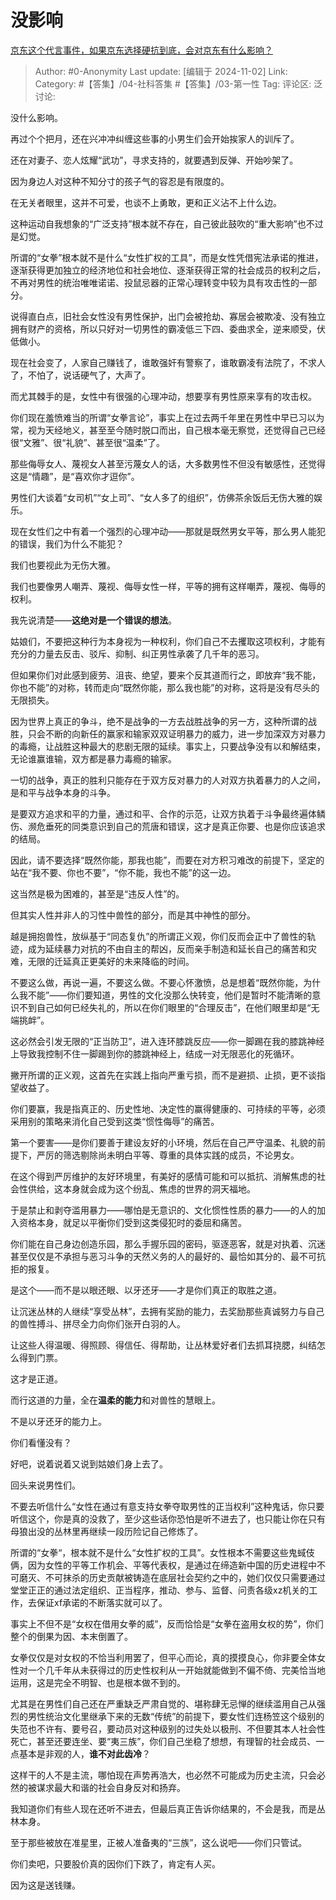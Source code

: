 # 没影响
[京东这个代言事件，如果京东选择硬抗到底，会对京东有什么影响？](https://www.zhihu.com/question/1566098757/answer/20759160870)

> Author: #0-Anonymity
> Last update: [编辑于 2024-11-02]
> Link:
> Category: #【答集】/04-社科答集 #【答集】/03-第一性 
> Tag: 
> 评论区:
> 泛讨论:

没什么影响。

再过个个把月，还在兴冲冲纠缠这些事的小男生们会开始挨家人的训斥了。

还在对妻子、恋人炫耀“武功”，寻求支持的，就要遇到反弹、开始吵架了。

因为身边人对这种不知分寸的孩子气的容忍是有限度的。

在无关者眼里，这并不可爱，也谈不上勇敢，更和正义沾不上什么边。

这种运动自我想象的“广泛支持”根本就不存在，自己彼此鼓吹的“重大影响”也不过是幻觉。

所谓的“女拳”根本就不是什么“女性扩权的工具”，而是女性凭借宪法承诺的推进，逐渐获得更加独立的经济地位和社会地位、逐渐获得正常的社会成员的权利之后，不再对男性的统治唯唯诺诺、投鼠忌器的正常心理转变中较为具有攻击性的一部分。

说得直白点，旧社会女性没有男性保护，出门会被抢劫、寡居会被欺凌、没有独立拥有财产的资格，所以只好对一切男性的霸凌低三下四、委曲求全，逆来顺受，伏低做小。

现在社会变了，人家自己赚钱了，谁敢强奸有警察了，谁敢霸凌有法院了，不求人了，不怕了，说话硬气了，大声了。

而尤其棘手的是，女性中有很强的心理冲动，想要享有男性原来享有的攻击权。

你们现在羞愤难当的所谓“女拳言论”，事实上在过去两千年里在男性中早已习以为常，视为天经地义，甚至至今随时脱口而出，自己根本毫无察觉，还觉得自己已经很“文雅”、很“礼貌”、甚至很“温柔”了。

那些侮辱女人、蔑视女人甚至污蔑女人的话，大多数男性不但没有敏感性，还觉得这是“情趣”，是“喜欢你才逗你”。

男性们大谈着“女司机”“女上司”、“女人多了的组织”，仿佛茶余饭后无伤大雅的娱乐。

现在女性们之中有着一个强烈的心理冲动——那就是既然男女平等，那么男人能犯的错误，我们为什么不能犯？

我们也要视此为无伤大雅。

我们也要像男人嘲弄、蔑视、侮辱女性一样，平等的拥有这样嘲弄，蔑视、侮辱的权利。

我先说清楚——**这绝对是一个错误的想法**。

姑娘们，不要把这种行为本身视为一种权利，你们自己不去攫取这项权利，才能有充分的力量去反击、驳斥、抑制、纠正男性承袭了几千年的恶习。

但如果你们对此感到疲劳、沮丧、绝望，要来个反其道而行之，即放弃“我不能，你也不能”的对称，转而走向“既然你能，那么我也能”的对称，这将是没有尽头的无限损失。

因为世界上真正的争斗，绝不是战争的一方去战胜战争的另一方，这种所谓的战胜，只会不断的向新任的赢家和输家双双证明暴力的威力，进一步加深双方对暴力的毒瘾，让战胜这种最大的悲剧无限的延续。事实上，只要战争没有以和解结束，无论谁赢谁输，双方都是暴力毒瘾的输家。

一切的战争，真正的胜利只能存在于双方反对暴力的人对双方执着暴力的人之间，是和平与战争本身的斗争。

是要双方追求和平的力量，通过和平、合作的示范，让双方执着于斗争最终遍体鳞伤、濒危垂死的同类意识到自己的荒唐和错误，这才是真正你要、也是你应该追求的结局。

因此，请不要选择“既然你能，那我也能”，而要在对方积习难改的前提下，坚定的站在“我不要、你也不要”，“你不能，我也不能”的这一边。

这当然是极为困难的，甚至是“违反人性”的。

但其实人性并非人的习性中兽性的部分，而是其中神性的部分。

越是拥抱兽性，放纵基于“同态复仇”的所谓正义观，你们反而会正中了兽性的轨迹，成为延续暴力对抗的不由自主的帮凶，反而亲手制造和延长自己的痛苦和灾难，无限的迁延真正更美好的未来降临的时间。

不要这么做，再说一遍，不要这么做。不要心怀激愤，总是想着“既然你能，为什么我不能”——你们要知道，男性的文化没那么快转变，他们是暂时不能清晰的意识不到自己如何已经失礼的，所以在你们眼里的“合理反击”，在他们眼里却是“无端挑衅”。

这必然会引发无限的“正当防卫”，进入连环膝跳反应——你一脚踢在我的膝跳神经上导致我控制不住一脚踢到你的膝跳神经上，结成一对无限恶化的死循环。

撇开所谓的正义观，这首先在实践上指向严重亏损，而不是避损、止损，更不谈指望收益了。

你们要赢，我是指真正的、历史性地、决定性的赢得健康的、可持续的平等，必须采用别的策略来消化自己受到这类“惯性侮辱”的痛苦。

第一个要害——是你们要善于建设友好的小环境，然后在自己严守温柔、礼貌的前提下，严厉的筛选剔除尚未明白平等、尊重的具体实践的成员，不论男女。

在这个得到严厉维护的友好环境里，有美好的感情可能和可以抵抗、消解焦虑的社会性供给，这本身就会成为这个纷乱、焦虑的世界的洞天福地。

于是禁止和剥夺滥用暴力——哪怕是无意识的、文化惯性性质的暴力——的人的加入资格本身，就足以平衡你们受到这类侵犯时的委屈和痛苦。

你们能在自己身边创造乐园，那么手握乐园的密码，驱逐恶客，就是对执着、沉迷甚至仅仅是不承担与恶习斗争的天然义务的人的最好的、最恰如其分的、最不可抗拒的报复。

是这个——而不是以眼还眼、以牙还牙——才是你们真正的取胜之道。

让沉迷丛林的人继续“享受丛林”，去拥有奖励的能力，去奖励那些真诚努力与自己的兽性搏斗、拼尽全力向你们张开白羽的人。

让这些人得温暖、得照顾、得信任、得帮助，让丛林爱好者们去抓耳挠腮，纠结怎么得到门票。

这才是正道。

而行这道的力量，全在**温柔的能力**和对兽性的慧眼上。

不是以牙还牙的能力上。

你们看懂没有？

好吧，说着说着又说到姑娘们身上去了。

回头来说男性们。

不要去听信什么“女性在通过有意支持女拳夺取男性的正当权利”这种鬼话，你只要听信这个，你是真的没救了，至少这些话你恐怕是听不进去了，也只能让你在只有母狼出没的丛林里再继续一段历险记自己修炼了。

所谓的“女拳“，根本就不是什么“女性扩权的工具”。女性根本不需要这些鬼蜮伎俩，因为女性的平等工作机会、平等代表权，是通过在缔造新中国的历史进程中不可磨灭、不可抹杀的历史贡献被铸造在底层社会契约之中的，她们仅仅只需要通过堂堂正正的通过法定组织、正当程序，推动、参与、监督、问责各级xz机关的工作，去保证xf承诺的不断落实就可以了。

事实上不但不是“女权在借用女拳的威”，反而恰恰是“女拳在盗用女权的势”，你们整个的倒果为因、本末倒置了。

女拳仅仅是对女权的不恰当利用罢了，但平心而论，真的摸摸良心，你非要全体女性对一个几千年从未获得过的历史性权利从一开始就能做到不偏不倚、完美恰当地运用，这是完全不明智、也是根本做不到的。

尤其是在男性们自己还在严重缺乏严肃自觉的、堪称肆无忌惮的继续滥用自己从强烈的男性统治文化里继承下来的无数“传统”的前提下，要女性们连杨笠这个级别的失范也不许有、要号召，要动员对这种级别的过失处以极刑、不但要其本人社会性死亡，甚至还要连坐、要“夷三族”，你们自己坐稳了想想，有理智的社会成员、一点基本是非观的人，**谁不对此齿冷**？

这样干的人不是主流，哪怕现在声势再浩大，也必然不可能成为历史主流，只会必然的被谋求最大和谐的社会自身反对和扬弃。

我知道你们有些人现在还听不进去，但最后真正告诉你结果的，不会是我，而是丛林本身。

至于那些被放在准星里，正被人准备夷的“三族”，这么说吧——你们只管试。

你们卖吧，只要股价真的因你们下跌了，肯定有人买。

因为这是送钱赚。